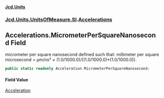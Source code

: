 #### [Jcd.Units](index 'index')
### [Jcd.Units.UnitsOfMeasure.SI](Jcd.Units.UnitsOfMeasure.SI 'Jcd.Units.UnitsOfMeasure.SI').[Accelerations](Accelerations 'Jcd.Units.UnitsOfMeasure.SI.Accelerations')

## Accelerations.MicrometerPerSquareNanosecond Field

micrometer per square nanosecond defined such that: millimeter per square microsecond = μm/ns² ×
(1.0/1000.0)/((1.0/1000.0)*(1.0/1000.0)).

```csharp
public static readonly Acceleration MicrometerPerSquareNanosecond;
```

#### Field Value
[Acceleration](Acceleration 'Jcd.Units.UnitTypes.Acceleration')